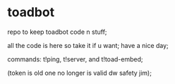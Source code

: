 # toadbot

repo to keep toadbot code n stuff;

all the code is here so take it if u want;
have a nice day;

commands: t!ping, t!server, and t!toad-embed;

(token is old one no longer is valid dw safety jim);

